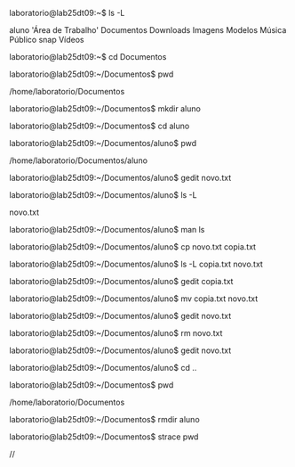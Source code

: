 laboratorio@lab25dt09:~$ ls -L

aluno  'Área de Trabalho'   Documentos   Downloads   Imagens   Modelos   Música   Público   snap   Vídeos

laboratorio@lab25dt09:~$ cd Documentos

laboratorio@lab25dt09:~/Documentos$ pwd

/home/laboratorio/Documentos

laboratorio@lab25dt09:~/Documentos$ mkdir aluno

laboratorio@lab25dt09:~/Documentos$ cd aluno

laboratorio@lab25dt09:~/Documentos/aluno$ pwd

/home/laboratorio/Documentos/aluno

laboratorio@lab25dt09:~/Documentos/aluno$ gedit novo.txt

laboratorio@lab25dt09:~/Documentos/aluno$ ls -L

novo.txt

laboratorio@lab25dt09:~/Documentos/aluno$ man ls

laboratorio@lab25dt09:~/Documentos/aluno$ cp novo.txt copia.txt

laboratorio@lab25dt09:~/Documentos/aluno$ ls -L
copia.txt  novo.txt

laboratorio@lab25dt09:~/Documentos/aluno$ gedit copia.txt

laboratorio@lab25dt09:~/Documentos/aluno$ mv copia.txt novo.txt

laboratorio@lab25dt09:~/Documentos/aluno$ gedit novo.txt

laboratorio@lab25dt09:~/Documentos/aluno$ rm novo.txt

laboratorio@lab25dt09:~/Documentos/aluno$ gedit novo.txt

laboratorio@lab25dt09:~/Documentos/aluno$ cd ..

laboratorio@lab25dt09:~/Documentos$ pwd

/home/laboratorio/Documentos

laboratorio@lab25dt09:~/Documentos$ rmdir aluno

laboratorio@lab25dt09:~/Documentos$ strace pwd

//

